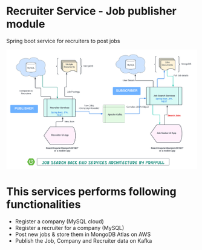 # Recruiter Service - Job publisher module
Spring boot service for recruiters to post jobs

!["architecture"](https://github.com/praffull9/RecruiterService/blob/9e828d439a6ad093a7ad66ea417246e272947fca/ServicesArchitecture.png "Architecture")

# This services performs following functionalities
- Register a company (MySQL cloud)
- Register a recruiter for a company (MySQL) 
- Post new jobs & store them in MongoDB Atlas on AWS
- Publish the Job, Company and Recruiter data on Kafka



